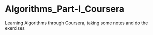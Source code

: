 # Algorithms_Part-I_Coursera
Learning Algorithms through Coursera, taking some notes and do the exercises
